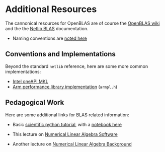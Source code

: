# Additional Resources

The cannonical resources for OpenBLAS are of course the [OpenBLAS wiki] and the
the [Netlib BLAS] documentation.

- Naming conventions are [noted here]

## Conventions and Implementations

Beyond the standard `netlib` reference, here are some more common
implementations:

- [Intel oneAPI MKL]
- [Arm performance library implementation] (`armpl.h`)

## Pedagogical Work

Here are some additional links for BLAS related information:

- Basic [scientific python tutorial], with a [notebook here]
- This lecture on [Numerical Linear Algebra Software]
- Another lecture on [Numerical Linear Algebra Background]

  [OpenBLAS wiki]: https://github.com/OpenMathLib/OpenBLAS/wiki
  [Netlib BLAS]: https://netlib.org/blas/
  [noted here]:
    https://www.intel.com/content/www/us/en/docs/onemkl/developer-reference-c/2024-1/naming-conventions-for-blas-routines.html
  [Intel oneAPI MKL]:
    https://www.intel.com/content/www/us/en/docs/onemkl/developer-reference-c/2024-1/blas-routines.html
  [Arm performance library implementation]:
    https://developer.arm.com/documentation/101004/2310/BLAS-Basic-Linear-Algebra-Subprograms/BLAS-overview?lang=en
  [scientific python tutorial]:
    https://caam37830.github.io/book/02_linear_algebra/blas_lapack.html
  [notebook here]:
    https://colab.research.google.com/github/caam37830/book/blob/master/02_linear_algebra/blas_lapack.ipynb
  [Numerical Linear Algebra Software]:
    https://see.stanford.edu/materials/lsocoee364b/AdditionalLecture3-num-lin-alg-software.pdf
  [Numerical Linear Algebra Background]:
    http://faculty.bicmr.pku.edu.cn/~wenzw/opt2015/09_num-lin-alg_new.pdf

